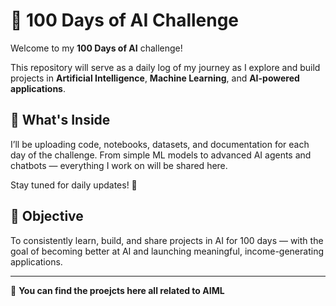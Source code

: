 # 🧠 100 Days of AI Challenge

Welcome to my **100 Days of AI** challenge!

This repository will serve as a daily log of my journey as I explore and build projects in **Artificial Intelligence**, **Machine Learning**, and **AI-powered applications**.

## 📅 What's Inside

I’ll be uploading code, notebooks, datasets, and documentation for each day of the challenge. From simple ML models to advanced AI agents and chatbots — everything I work on will be shared here.

Stay tuned for daily updates! 🚀

## 📌 Objective

To consistently learn, build, and share projects in AI for 100 days — with the goal of becoming better at AI and launching meaningful, income-generating applications.

---

🔁 **You can find the proejcts here all related to AIML**
